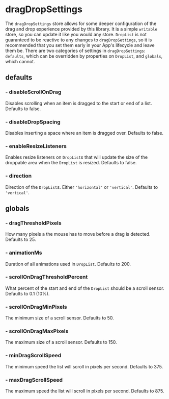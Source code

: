 # dragDropSettings

The `dragDropSettings` store allows for some deeper configuration of the drag and drop experience provided by this library.
It is a simple `writable` store, so you can update it like you would any store.
`DropList` is not guaranteed to be reactive to any changes to `dragDropSettings`, so it is recommended that you set them early in your App's lifecycle and leave them be.
There are two categories of settings in `dragDropSettings`: `defaults`, which can be overridden by properties on `DropList`, and `globals`, which cannot.

## defaults

### - disableScrollOnDrag

Disables scrolling when an item is dragged to the start or end of a list. Defaults to false.

### - disableDropSpacing

Disables inserting a space where an item is dragged over. Defaults to false.

### - enableResizeListeners

Enables resize listeners on `DropList`s that will update the size of the droppable area when the `DropList` is resized. Defaults to false.

### - direction

Direction of the `DropList`s. Either `'horizontal'` or `'vertical'`. Defaults to `'vertical'`.

## globals

### - dragThresholdPixels

How many pixels a the mouse has to move before a drag is detected. Defaults to 25.

### - animationMs

Duration of all animations used in `DropList`. Defaults to 200.

### - scrollOnDragThresholdPercent

What percent of the start and end of the `DropList` should be a scroll sensor. Defaults to 0.1 (10%).

### - scrollOnDragMinPixels

The minimum size of a scroll sensor. Defaults to 50.

### - scrollOnDragMaxPixels

The maximum size of a scroll sensor. Defaults to 150.

### - minDragScrollSpeed

The minimum speed the list will scroll in pixels per second. Defaults to 375.

### - maxDragScrollSpeed

The maximum speed the list will scroll in pixels per second. Defaults to 875.
